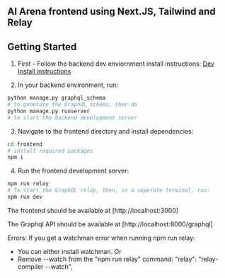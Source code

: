 ## AI Arena frontend using Next.JS, Tailwind and Relay

## Getting Started

1. First - Follow the backend dev enviornment install instructions:
   [Dev Install instructions](./doc/INSTALL.md)

2. In your backend environment, run:

```bash
python manage.py graphql_schema
# to generate the GraphQL schema, then do
python manage.py runserver
# to start the backend development server
```

3. Navigate to the frontend directory and install dependencies:

```bash
cd frontend
# install required packages
npm i
```

4. Run the frontend development server:

```bash
npm run relay
# To start the GraphQL relay, then, in a seperate terminal, run:
npm run dev
```

The frontend should be available at
[http://localhost:3000]

The Graphql API should be available at
[http://localhost:8000/graphql]

Errors:
If you get a watchman error when running npm run relay:

- You can either install watchman.
  Or
- Remove --watch from the "npm run relay" command:
  "relay": "relay-compiler --watch",
